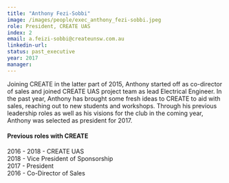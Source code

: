 ```yaml
---
title: "Anthony Fezi-Sobbi"
image: /images/people/exec_anthony_fezi-sobbi.jpeg
role: President, CREATE UAS
index: 2
email: a.feizi-sobbi@createunsw.com.au
linkedin-url:
status: past_executive
year: 2017
manager:
---
```

Joining CREATE in the latter part of 2015, Anthony started off as co-director of sales and joined CREATE UAS project team as lead Electrical Engineer. In the past year, Anthony has brought some fresh ideas to CREATE to aid with sales, reaching out to new students and workshops. Through his previous leadership roles as well as his visions for the club in the coming year, Anthony was selected as president for 2017.
<h4>Previous roles with CREATE</h4>
2016 - 2018 - CREATE UAS<br>
2018 - Vice President of Sponsorship<br>
2017 - President <br>
2016 - Co-Director of Sales<br>
